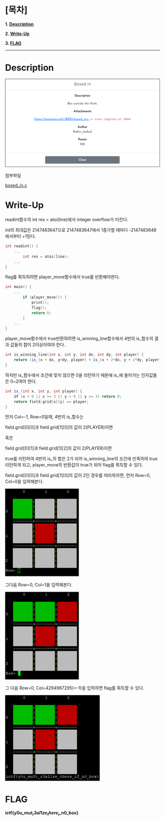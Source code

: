 # [목차]
**1. [Description](#Description)**

**2. [Write-Up](#Write-Up)**

**3. [FLAG](#FLAG)**


***


# **Description**

![](images/2022-05-18-20-34-59.png)

첨부파일

[boxed_in.c](https://rdmd.readme.io/docs/code-blocks)


# **Write-Up**

readint함수의 int res = atoi(line)에서 integer overflow가 터진다.

int의 최대값은 2147483647으로 2147483647에서 1증가할 때마다 -2147483648에서부터 +1된다.

```c++
int readint() {
    ...
        int res = atoi(line);
    ...
}
```

flag를 획득하려면 player_move함수에서 true를 반환해야한다.

```c++
int main() {
    ...
        if (player_move()) {
            print();
            flag();
            return 0;
        }
    ...
}
```

player_move함수에서 true반환하려면 is_winning_line함수에서 4번의 is_함수의 결과 값들의 합이 2이상이여야 한다.

```c++
int is_winning_line(int x, int y, int dx, int dy, int player) {
    return (is_(x + dx, y+dy, player) + is_(x + 2*dx, y + 2*dy, player) + is_(x - dx, y - dy, player) + is_(x - 2*dx, y - 2*dy, player)) >= 2;
}
```

하지만 is_함수에서 조건에 맞지 않으면 0을 리턴하기 때문에 is_에 들어가는 인자값들은 0~2여야 한다.

```c++
int is_(int x, int y, int player) {
    if (x < 0 || x >= 3 || y < 0 || y >= 3) return 0;
    return field.grid[x][y] == player;
}
```

먼저 Col=-1, Row=0일때, 4번의 is_함수는

field.grid[0][0]과 field.grid[1][0]의 값이 2(PLAYER)이면

혹은

field.grid[0][1]과 field.grid[1][2]의 값이 2(PLAYER)이면

true를 리턴하여 4번의 is_의 합은 2가 되어 is_winning_line의 조건에 만족하여 true리턴하게 되고, player_move의 반환값이 true가 되어 flag를 획득할 수 있다.

field.grid[0][0]과 field.grid[1][0]의 값이 2인 경우를 따라하자면, 먼저 Row=0, Col=0을 입력해본다.

![](images/2022-05-18-20-35-45.png)

그다음 Row=0, Col=1을 입력해본다.

![](images/2022-05-18-20-35-56.png)

그 다음 Row=0, Col=4294967295(=-1)을 입력하면 flag를 획득할 수 있다.

![](images/2022-05-18-20-36-47.png)


# **FLAG**

**ictf{y0u_mu$t_r3al1ze_there_i$_n0_box}**